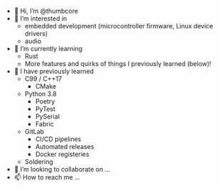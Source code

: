 - 👋 Hi, I’m @thumbcore
- 👀 I’m interested in
  - embedded development (microcontroller firmware, Linux device drivers)
  - audio
- 🌱 I’m currently learning
  - Rust
  - More features and quirks of things I previously learned (below)!
- 🧠 I have previously learned
  - C99 / C++17
    - CMake
  - Python 3.8
    - Poetry
    - PyTest
    - PySerial
    - Fabric
  - GitLab
    - CI/CD pipelines
    - Automated releases
    - Docker registeries
  - Soldering
- 💞️ I’m looking to collaborate on ...
- 📫 How to reach me ...

<!---
thumbcore/thumbcore is a ✨ special ✨ repository because its `README.md` (this file) appears on your GitHub profile.
You can click the Preview link to take a look at your changes.
--->
